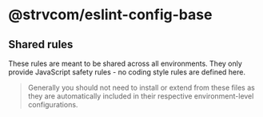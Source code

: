 # @strvcom/eslint-config-base

## Shared rules

These rules are meant to be shared across all environments. They only provide JavaScript safety rules - no coding style rules are defined here.

> Generally you should not need to install or extend from these files as they are automatically included in their respective environment-level configurations.
